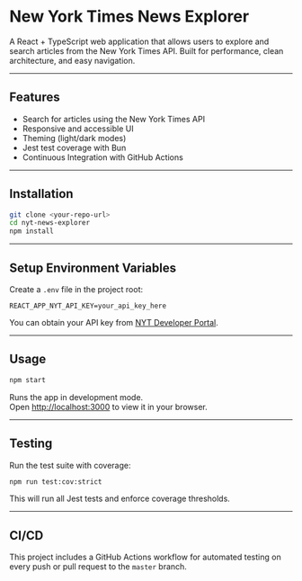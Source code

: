 # New York Times News Explorer

A React + TypeScript web application that allows users to explore and search articles from the New York Times API. Built for performance, clean architecture, and easy navigation.

---

## **Features**
- Search for articles using the New York Times API
- Responsive and accessible UI
- Theming (light/dark modes)
- Jest test coverage with Bun
- Continuous Integration with GitHub Actions

---

## **Installation**

```bash
git clone <your-repo-url>
cd nyt-news-explorer
npm install
```

---

## **Setup Environment Variables**

Create a `.env` file in the project root:

```env
REACT_APP_NYT_API_KEY=your_api_key_here
```

You can obtain your API key from [NYT Developer Portal](https://developer.nytimes.com/).

---

## **Usage**

```bash
npm start
```
Runs the app in development mode.  
Open [http://localhost:3000](http://localhost:3000) to view it in your browser.

---

## **Testing**

Run the test suite with coverage:

```bash
npm run test:cov:strict
```

This will run all Jest tests and enforce coverage thresholds.

---

## **CI/CD**

This project includes a GitHub Actions workflow for automated testing on every push or pull request to the `master` branch.
